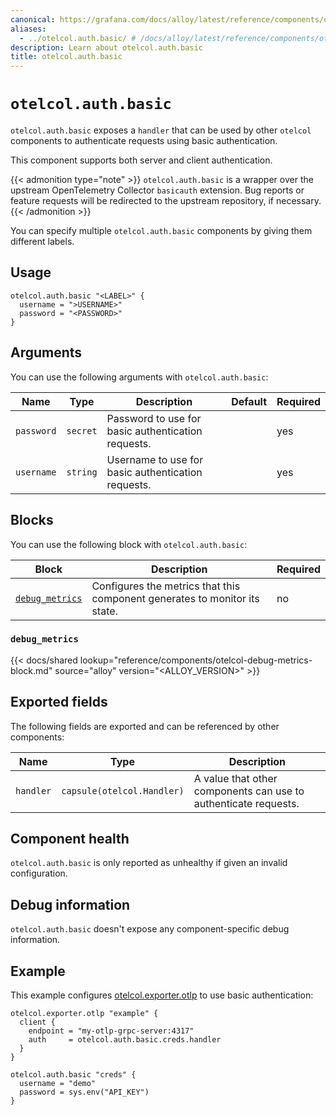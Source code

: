 ```yaml
---
canonical: https://grafana.com/docs/alloy/latest/reference/components/otelcol/otelcol.auth.basic/
aliases:
  - ../otelcol.auth.basic/ # /docs/alloy/latest/reference/components/otelcol.auth.basic/
description: Learn about otelcol.auth.basic
title: otelcol.auth.basic
---
```


# `otelcol.auth.basic`

`otelcol.auth.basic` exposes a `handler` that can be used by other `otelcol` components to authenticate requests using basic authentication.

This component supports both server and client authentication.

{{< admonition type="note" >}}
`otelcol.auth.basic` is a wrapper over the upstream OpenTelemetry Collector `basicauth` extension.
Bug reports or feature requests will be redirected to the upstream repository, if necessary.
{{< /admonition >}}

You can specify multiple `otelcol.auth.basic` components by giving them different labels.

## Usage

```alloy
otelcol.auth.basic "<LABEL>" {
  username = ">USERNAME>"
  password = "<PASSWORD>"
}
```

## Arguments

You can use the following arguments with `otelcol.auth.basic`:

| Name       | Type     | Description                                        | Default | Required |
| ---------- | -------- | -------------------------------------------------- | ------- | -------- |
| `password` | `secret` | Password to use for basic authentication requests. |         | yes      |
| `username` | `string` | Username to use for basic authentication requests. |         | yes      |

## Blocks

You can use the following block with `otelcol.auth.basic`:

| Block                            | Description                                                                | Required |
| -------------------------------- | -------------------------------------------------------------------------- | -------- |
| [`debug_metrics`][debug_metrics] | Configures the metrics that this component generates to monitor its state. | no       |

[debug_metrics]: #debug_metrics

### `debug_metrics`

{{< docs/shared lookup="reference/components/otelcol-debug-metrics-block.md" source="alloy" version="<ALLOY_VERSION>" >}}

## Exported fields

The following fields are exported and can be referenced by other components:

| Name      | Type                       | Description                                                     |
| --------- | -------------------------- | --------------------------------------------------------------- |
| `handler` | `capsule(otelcol.Handler)` | A value that other components can use to authenticate requests. |

## Component health

`otelcol.auth.basic` is only reported as unhealthy if given an invalid configuration.

## Debug information

`otelcol.auth.basic` doesn't expose any component-specific debug information.

## Example

This example configures [otelcol.exporter.otlp][] to use basic authentication:

```alloy
otelcol.exporter.otlp "example" {
  client {
    endpoint = "my-otlp-grpc-server:4317"
    auth     = otelcol.auth.basic.creds.handler
  }
}

otelcol.auth.basic "creds" {
  username = "demo"
  password = sys.env("API_KEY")
}
```

[otelcol.exporter.otlp]: ../otelcol.exporter.otlp/
